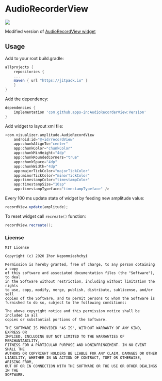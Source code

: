 # AudioRecorderView

[![](https://jitpack.io/v/apps-in/AudioRecorderView.svg)](https://jitpack.io/#apps-in/AudioRecorderView)

Modified version of [AudioRecordView widget](https://github.com/Armen101/AudioRecordView)

## Usage

Add to your root build.gradle:
```Groovy
allprojects {
	repositories {
	...
	maven { url "https://jitpack.io" }
	}
}
```

Add the dependency:
```Groovy
dependencies {
	implementation 'com.github.apps-in:AudioRecorderView:Version'
}
```

Add widget to layout xml file:
```Groovy
<com.visualizer.amplitude.AudioRecordView
	android:id="@+id/recordView"
	app:chunkAlignTo="center"
	app:chunkColor="chunkColor"
	app:chunkMinHeight="4dp"
	app:chunkRoundedCorners="true"
	app:chunkSpace="4dp"
	app:chunkWidth="4dp"
	app:majorTickColor="majorTickColor"
	app:minorTickColor="minorTickColor"
	app:timestampColor="timestampColor"
	app:timestampSize="10sp"
	app:timestampTypeface="timestampTypeface" />
```

Every 100 ms update state of widget by feeding new amplitude value:
```Groovy
recordView.update(amplitude);
```

To reset widget call `recreate()` function:
```Groovy
recordView.recreate();
```

### License
```
MIT License

Copyright (c) 2020 Ihor Nepomniashchyi

Permission is hereby granted, free of charge, to any person obtaining a copy
of this software and associated documentation files (the "Software"), to deal
in the Software without restriction, including without limitation the rights
to use, copy, modify, merge, publish, distribute, sublicense, and/or sell
copies of the Software, and to permit persons to whom the Software is
furnished to do so, subject to the following conditions:

The above copyright notice and this permission notice shall be included in all
copies or substantial portions of the Software.

THE SOFTWARE IS PROVIDED "AS IS", WITHOUT WARRANTY OF ANY KIND, EXPRESS OR
IMPLIED, INCLUDING BUT NOT LIMITED TO THE WARRANTIES OF MERCHANTABILITY,
FITNESS FOR A PARTICULAR PURPOSE AND NONINFRINGEMENT. IN NO EVENT SHALL THE
AUTHORS OR COPYRIGHT HOLDERS BE LIABLE FOR ANY CLAIM, DAMAGES OR OTHER
LIABILITY, WHETHER IN AN ACTION OF CONTRACT, TORT OR OTHERWISE, ARISING FROM,
OUT OF OR IN CONNECTION WITH THE SOFTWARE OR THE USE OR OTHER DEALINGS IN THE
SOFTWARE.
```


